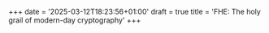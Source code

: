 +++
date = '2025-03-12T18:23:56+01:00'
draft = true
title = 'FHE: The holy grail of modern-day cryptography'
+++

